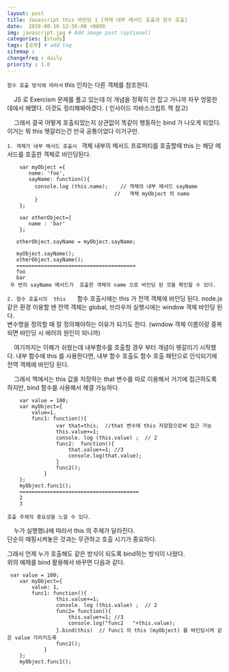 ```yaml
---
layout: post
title: Javascript this 바인딩 1 [객체 내부 메서드 호출과 함수 호출]
date:  2019-08-10 12:36:00 +0800
img: javascript.jpg # Add image post (optional)
categories: [study]
tags: [공부] # add tag
sitemap :
changefreq : daily
priority : 1.0
---
```


 ``함수 호출 방식에 따라서``  this 인자는 다른 객체를 참조한다. 

&nbsp;&nbsp;&nbsp;&nbsp;JS 로 Exercism 문제를 풀고 있는데 이 개념을 정확히 안 잡고 가니까 자꾸 엉뚱한데에서 헤맸다. 이것도 정리해봐야겠다. ( 인사이드 자바스크립트 책 참고)

&nbsp;&nbsp;&nbsp;&nbsp;그래서 결국 어떻게 호출되었는지 상관없이 똑같이 행동하는 bind 가 나오게 되었다. 이거는 뭐 this 헷갈리는건 만국 공통이었다 이거구만.


``1. 객체가 내부 메서드 호출시 ``
객체 내부의 메서드 프로퍼티를 호출할때  this 는  해당 메서드를 호출한 객체로 바인딩된다. 

        var myObject ={
           name: 'foo',
           sayName: function(){
             console.log (this.name);    // 객체의 내부 메서드 sayName
                                       //   객체 myObject 의 name
             }
        };
        
        var otherObject={
           name : 'bar'
        };
        
       otherObject.sayName = myObject.sayName;
         
       myObject.sayName();
       otherObject.sayName();
       =======================================
       foo
       bar
     두 번의 sayName 메서드가  호출한 객체의 name 으로 바인딩 된 것을 확인할 수 있다. 

``2. 함수 호출시의  this ``
&nbsp;&nbsp;&nbsp;&nbsp;함수 호출시에는 this 가  전역 객체에  바인딩 된다. node.js 같은 환경 이용할 땐 전역 객체는 global,  브라우저 실행시에는 window 객체 바인딩 된다.  
변수명을 정의할 때 잘 정의해야하는 이유가 되기도 한다. (window 객체 이름이랑 중복되면 바인딩 시 에러의 원인이 되니까) 

&nbsp;&nbsp;&nbsp;&nbsp;여기까지는 이해가 쉬웠는데 내부함수를 호출할 경우 부터 개념이 헷갈리기 시작했다. 
내부 함수에 this 를 사용한다면, 내부 함수 호출도 함수 호출 패턴으로 인식되기에 전역 객체에 바인딩 된다.   

&nbsp;&nbsp;&nbsp;&nbsp;그래서 책에서는 this 값을 저장하는 that 변수를 따로 이용해서 거기에 접근하도록 하지만, bind 함수를 사용해서 해결 가능하다. 

```
    var value = 100;
    var myObject={
    	value=1,
    	func1: function(){
	    		var that=this;  //that 변수에 this 저장함으로써 접근 가능
	    		this.value+=1;
		    	console. log (this.value) ;  // 2
		    	func2:  function(){
			    	that.value+=1; //3
			    	console.log(that.value);
		    	}
		    	func2(); 
	    	}
    };
    myObject.func1(); 
    =======================================
    2  
    3
```
`` 호출 주체의 중요성을 느낄 수 있다. ``  

&nbsp;&nbsp;&nbsp;&nbsp;누가 실행했냐에 따라서 this  의 주체가 달라진다.  
단순히 매핑시켜놓은 것과는 무관하고 호출 시기가 중요하다.  

그래서 언제 누가 호출해도 같은 방식이 되도록 bind하는 방식이 나왔다.  
위의 예제를 bind 활용해서 바꾸면 다음과 같다.  

```
 var value = 100;
    var myObject={
    	value: 1,
    	func1: function(){
	    		this.value+=1;
		    	console. log (this.value) ;  // 2
		    	func2= function(){
			    	this.value+=1; //3
			    	console.log("func2   "+this.value);
		    	}.bind(this)  // func1 의 this (myObject) 를 바인딩시켜 같은 value 가리키도록
                func2();
	    	}
    };
    myObject.func1(); 
```
